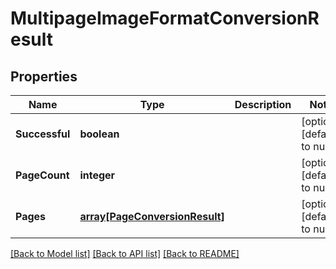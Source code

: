 # MultipageImageFormatConversionResult

## Properties
Name | Type | Description | Notes
------------ | ------------- | ------------- | -------------
**Successful** | **boolean** |  | [optional] [default to null]
**PageCount** | **integer** |  | [optional] [default to null]
**Pages** | [**array[PageConversionResult]**](PageConversionResult.md) |  | [optional] [default to null]

[[Back to Model list]](../README.md#documentation-for-models) [[Back to API list]](../README.md#documentation-for-api-endpoints) [[Back to README]](../README.md)


